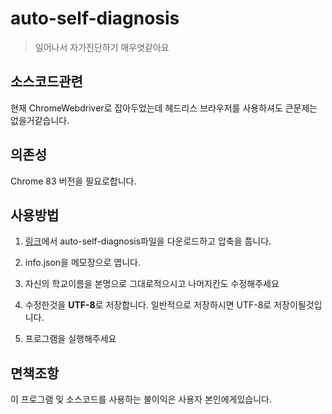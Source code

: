 # auto-self-diagnosis
> 일어나서 자가진단하기 매우엿같아요

## 소스코드관련

현재 ChromeWebdriver로 잡아두었는데
헤드리스 브라우저를 사용하셔도 큰문제는 없을거같습니다.

## 의존성

Chrome 83 버전을 필요로합니다.

## 사용방법

1. [링크](https://github.com/SaidBySolo/auto-self-diagnosis/releases/tag/1.0)에서 auto-self-diagnosis파일을 다운로드하고 압축을 풉니다.

2. info.json을 메모장으로 엽니다.

3. 자신의 학교이름을 본명으로 그대로적으시고 나머지칸도 수정해주세요

4. 수정한것을 **UTF-8**로 저장합니다. 일반적으로 저장하시면 UTF-8로 저장이될것입니다.

5. 프로그램을 실행해주세요

## 면책조항

이 프로그램 및 소스코드를 사용하는 불이익은 사용자 본인에게있습니다.
   

